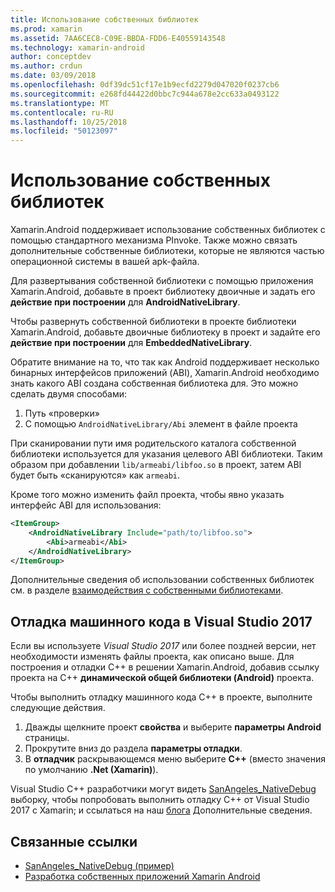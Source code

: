 ```yaml
---
title: Использование собственных библиотек
ms.prod: xamarin
ms.assetid: 7AA6CEC8-C09E-BBDA-FDD6-E40559143548
ms.technology: xamarin-android
author: conceptdev
ms.author: crdun
ms.date: 03/09/2018
ms.openlocfilehash: 0df39dc51cf17e1b9ecfd2279d047020f0237cb6
ms.sourcegitcommit: e268fd44422d0bbc7c944a678e2cc633a0493122
ms.translationtype: MT
ms.contentlocale: ru-RU
ms.lasthandoff: 10/25/2018
ms.locfileid: "50123097"
---
```

# <a name="using-native-libraries"></a>Использование собственных библиотек

Xamarin.Android поддерживает использование собственных библиотек с помощью стандартного механизма PInvoke. Также можно связать дополнительные собственные библиотеки, которые не являются частью операционной системы в вашей apk-файла.

Для развертывания собственной библиотеки с помощью приложения Xamarin.Android, добавьте в проект библиотеку двоичные и задать его **действие при построении** для **AndroidNativeLibrary**.

Чтобы развернуть собственной библиотеки в проекте библиотеки Xamarin.Android, добавьте двоичные библиотеку в проект и задайте его **действие при построении** для **EmbeddedNativeLibrary**.

Обратите внимание на то, что так как Android поддерживает несколько бинарных интерфейсов приложений (ABI), Xamarin.Android необходимо знать какого ABI создана собственная библиотека для.
Это можно сделать двумя способами:

1.  Путь «проверки»
1.  С помощью `AndroidNativeLibrary/Abi` элемент в файле проекта


При сканировании пути имя родительского каталога собственной библиотеки используется для указания целевого ABI библиотеки. Таким образом при добавлении `lib/armeabi/libfoo.so` в проект, затем ABI будет быть «сканируются» как `armeabi`.

Кроме того можно изменить файл проекта, чтобы явно указать интерфейс ABI для использования:

```xml
<ItemGroup>
    <AndroidNativeLibrary Include="path/to/libfoo.so">
        <Abi>armeabi</Abi>
    </AndroidNativeLibrary>
</ItemGroup>
```

Дополнительные сведения об использовании собственных библиотек см. в разделе [взаимодействия с собственными библиотеками](http://www.mono-project.com/docs/advanced/pinvoke/).

## <a name="debugging-native-code-with-visual-studio-2017"></a>Отладка машинного кода в Visual Studio 2017

Если вы используете *Visual Studio 2017* или более поздней версии, нет необходимости изменять файлы проекта, как описано выше.
Для построения и отладки C++ в решении Xamarin.Android, добавив ссылку проекта на C++ **динамической общей библиотеки (Android)** проекта. 

Чтобы выполнить отладку машинного кода C++ в проекте, выполните следующие действия.

1. Дважды щелкните проект **свойства** и выберите **параметры Android** страницы.
2. Прокрутите вниз до раздела **параметры отладки**.
3. В **отладчик** раскрывающемся меню выберите **C++** (вместо значения по умолчанию **.Net (Xamarin)**).

Visual Studio C++ разработчики могут видеть [SanAngeles_NativeDebug](https://developer.xamarin.com/samples/monodroid/SanAngeles_NDK/) выборку, чтобы попробовать выполнить отладку C++ от Visual Studio 2017 с Xamarin; и ссылаться на наш [блога](https://blog.xamarin.com/build-and-debug-c-libraries-in-xamarin-android-apps-with-visual-studio-2015/) Дополнительные сведения.



## <a name="related-links"></a>Связанные ссылки

- [SanAngeles_NativeDebug (пример)](https://developer.xamarin.com/samples/monodroid/SanAngeles_NDK/)
- [Разработка собственных приложений Xamarin Android](https://blogs.msdn.microsoft.com/vcblog/2015/02/23/developing-xamarin-android-native-applications/)
